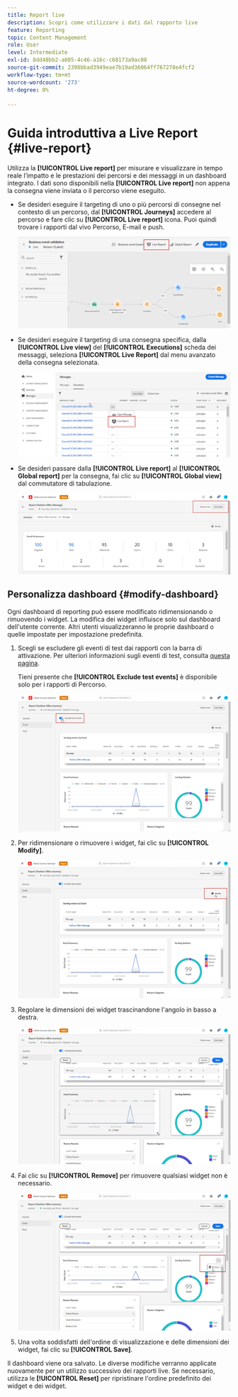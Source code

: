 ```yaml
---
title: Report live
description: Scopri come utilizzare i dati dal rapporto live
feature: Reporting
topic: Content Management
role: User
level: Intermediate
exl-id: 8dd48bb2-a805-4c46-a16c-c68173a9ac08
source-git-commit: 2398bbad3949eae7b19ad36064ff767278e4fcf2
workflow-type: tm+mt
source-wordcount: '273'
ht-degree: 0%

---
```


# Guida introduttiva a Live Report {#live-report}

Utilizza la **[!UICONTROL Live report]** per misurare e visualizzare in tempo reale l’impatto e le prestazioni dei percorsi e dei messaggi in un dashboard integrato.
I dati sono disponibili nella **[!UICONTROL Live report]** non appena la consegna viene inviata o il percorso viene eseguito.

* Se desideri eseguire il targeting di uno o più percorsi di consegne nel contesto di un percorso, dal **[!UICONTROL Journeys]** accedere al percorso e fare clic su **[!UICONTROL Live report]** icona. Puoi quindi trovare i rapporti dal vivo Percorso, E-mail e push.

   ![](assets/report_journey.png)

* Se desideri eseguire il targeting di una consegna specifica, dalla **[!UICONTROL Live view]** del **[!UICONTROL Executions]** scheda dei messaggi, seleziona **[!UICONTROL Live Report]** dal menu avanzato della consegna selezionata.

   ![](assets/report_2.png)

* Se desideri passare dalla **[!UICONTROL Live report]** al **[!UICONTROL Global report]** per la consegna, fai clic su **[!UICONTROL Global view]** dal commutatore di tabulazione.

   ![](assets/report_3.png)

## Personalizza dashboard {#modify-dashboard}

Ogni dashboard di reporting può essere modificato ridimensionando o rimuovendo i widget. La modifica dei widget influisce solo sul dashboard dell&#39;utente corrente. Altri utenti visualizzeranno le proprie dashboard o quelle impostate per impostazione predefinita.

1. Scegli se escludere gli eventi di test dai rapporti con la barra di attivazione. Per ulteriori informazioni sugli eventi di test, consulta [questa pagina](../building-journeys/testing-the-journey.md).

   Tieni presente che **[!UICONTROL Exclude test events]** è disponibile solo per i rapporti di Percorso.

   ![](assets/report_modify_6.png)

1. Per ridimensionare o rimuovere i widget, fai clic su **[!UICONTROL Modify]**.

   ![](assets/report_modify_7.png)

1. Regolare le dimensioni dei widget trascinandone l&#39;angolo in basso a destra.

   ![](assets/report_modify_8.png)

1. Fai clic su **[!UICONTROL Remove]** per rimuovere qualsiasi widget non è necessario.

   ![](assets/report_modify_9.png)

1. Una volta soddisfatti dell&#39;ordine di visualizzazione e delle dimensioni dei widget, fai clic su **[!UICONTROL Save]**.

Il dashboard viene ora salvato. Le diverse modifiche verranno applicate nuovamente per un utilizzo successivo dei rapporti live. Se necessario, utilizza le **[!UICONTROL Reset]** per ripristinare l&#39;ordine predefinito dei widget e dei widget.
